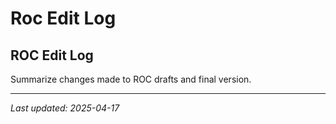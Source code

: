 # Roc Edit Log

## ROC Edit Log

Summarize changes made to ROC drafts and final version.

---
_Last updated: 2025-04-17_